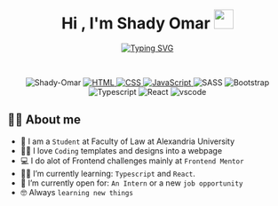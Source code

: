 <h1 align="center">Hi , I'm Shady Omar <img src="https://media.giphy.com/media/hvRJCLFzcasrR4ia7z/giphy.gif" width="35"></h1>
<p align="center">
  <a href="https://git.io/typing-svg"><img src="https://readme-typing-svg.herokuapp.com?font=Fira+Code&duration=3000&pause=1000&center=true&vCenter=true&width=435&lines=a+Frontend+Developer;Love+Coding+Templates+Into+Websites;Always+Learning+New+Stuff+%3AD" alt="Typing SVG" /></a>
</p>


<br>

<p align="center"> 
	<img src="https://komarev.com/ghpvc/?username=Shady-Omar&label=Profile%20views&color=0e75b6&style=plastic" alt="Shady-Omar" />  
	 <a href="https://www.w3.org/html/" target="_blank"> 
	    <img alt="HTML" src="https://img.shields.io/badge/HTML5-E34F26?style=for-the-badge&logo=html5&logoColor=white">
	 </a>   
	 <a href="https://www.w3schools.com/css/" target="_blank">
	    <img alt="CSS" src="https://img.shields.io/badge/CSS3-1572B6?style=for-the-badge&logo=css3&logoColor=white">
	 </a>
 	 <a href="https://developer.mozilla.org/en-US/docs/Web/JavaScript" target="_blank"> 
    	    <img alt="JavaScript" src="https://img.shields.io/badge/JavaScript-323330?style=for-the-badge&logo=javascript&logoColor=F7DF1E">
   </a>
	<img src="https://img.shields.io/badge/Sass-CC6699?style=for-the-badge&logo=sass&logoColor=white" alt="SASS">
	 <img src="https://img.shields.io/badge/Bootstrap-563D7C?style=for-the-badge&logo=bootstrap&logoColor=white" alt="Bootstrap">
	 <img src="https://img.shields.io/badge/TypeScript-007ACC?style=for-the-badge&logo=typescript&logoColor=white" alt="Typescript">
	 <img src="https://img.shields.io/badge/React-20232A?style=for-the-badge&logo=react&logoColor=61DAFB" alt="React">
	<img src="https://img.shields.io/badge/Visual_Studio_Code-0078D4?style=for-the-badge&logo=visual%20studio%20code&logoColor=white" alt="vscode">
</p>


## :sassy_man:  About me
- :school: I am a `Student` at Faculty of Law at Alexandria University
- :technologist: I love `Coding` templates and designs into a webpage
- :computer: I do alot of Frontend challenges mainly at `Frontend Mentor`
- :student: I’m currently learning: `Typescript` and `React`.
- :thinking: I’m currently open for: `An Intern` or a new `job opportunity`
- :nerd_face: Always `learning new things`
